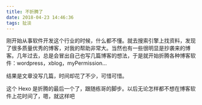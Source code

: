 ```yaml
---
title: 不折腾了
date: 2018-04-23 14:46:36
tags: 扯淡
---
```


刚开始从事软件开发这个行业的时候，什么都不懂。就去搜索引擎上找资料，发现了很多质量优秀的博客，对我的帮助非常大。当然也有一些很明显是抄袭来的博客。几年过去，总是会冒出自己也写几篇博客的想法，于是就开始折腾各种博客软件：wordpress，xblog，myPermission...

结果是文章没写几篇，时间却花了不少，可惜可惜。

这个 Hexo 是折腾的最后一个了，跟随栋哥的脚步。以后无论怎样都不想在博客软件上花时间了，嗯，就这样吧
